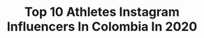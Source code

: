 ---
title: Top 10 Athletes Instagram Influencers In Colombia In 2020
description: >-
  Find top athletes Instagram influencers in Colombia in 2020. Most popular hashtags: #yomequedoencasa #stayhome #cuarentena #staysafe.
platform: Instagram
profiles:
  - username: "osiris_martinezm"
    fullname: >-
      •OSIRIS MARTINEZ•
    location: "Colombia"
    followers: 495316
    engagement: 232
    commentsToLikes: 0.034850
    id: ck5pzivaf16zf0i112jlggpls
    verified: false
    hashtags: "#homeworkout, #yomequedoencasa, #stayathome, #staystrong"
  - username: "danieladiez"
    fullname: >-
      Danii🌸
    location: "Colombia"
    followers: 7266
    engagement: 1086
    commentsToLikes: 0.035034
    id: ck8t2a6ieypcf0j784l1kegeh
    verified: false
    hashtags: "#dreambig, #fitspirations, #workoutgeat, #amate"
  - username: "caro_toro"
    fullname: >-
      Carolina Toro Raigosa
    location: "Colombia"
    followers: 176586
    engagement: 213
    commentsToLikes: 0.012987
    id: ck0w3tqyxv87p0i19cy9ozkrz
    verified: false
    hashtags: "#stayhome, #tbt, #expofitness2020, #yomequedoencasa"
  - username: "tatianaugirardi"
    fullname: >-
      Tatiana USSA GIRARDI
    location: "Colombia"
    followers: 1700260
    engagement: 143
    commentsToLikes: 0.011153
    id: ck5znbvv9o5x70i143pee9whu
    verified: true
    hashtags: "#powergirl, #loveday, #loveyourbody, #night"
  - username: "laura_manrique13"
    fullname: >-
      Laura Manrique
    location: "Colombia"
    followers: 33424
    engagement: 213
    commentsToLikes: 0.018898
    id: ck6tmt8738hn60j71nllvp2a8
    verified: false
    hashtags: "#tbt"
  - username: "littleharry15"
    fullname: >-
      LITTLE HARRY
    location: "Colombia"
    followers: 248762
    engagement: 748
    commentsToLikes: 0.012312
    id: ck6ufdhabwe7y0j71afaksorp
    verified: false
    hashtags: "#collectivebikes, #priusdead, #stayhome, #covid19"
  - username: "mariaclaraceballos89"
    fullname: >-
      Maria Clara Ceballos
    location: "Colombia"
    followers: 459355
    engagement: 208
    commentsToLikes: 0.045097
    id: ck8sxh8y1hdyg0j78njfdve7w
    verified: true
    hashtags: "#9monthsold, #increible, #mehizoeldia, #babymodel"
  - username: "alex3marin"
    fullname: >-
      Alex Marin ♧
    location: "Colombia"
    followers: 26226
    engagement: 856
    commentsToLikes: 0.020214
    id: ck1377ov4a7ih0i195dbxb6xt
    verified: false
    hashtags: "#fullblack, #pinkbike, #missthis, #inside"
  - username: "lalajv92"
    fullname: >-
      Laura Jaillier 👑
    location: "Colombia"
    followers: 17499
    engagement: 436
    commentsToLikes: 0.380260
    id: ck8sxha8vhe4p0j78applpxe1
    verified: false
    hashtags: "#familiahakuna, #soyhakuna, #secalvio, #amoloquehago"
  - username: "mulatafit"
    fullname: >-
      Wbff Diva Champion Usa🇺🇸
    location: "Colombia"
    followers: 510836
    engagement: 201
    commentsToLikes: 0.027945
    id: ck5q5bhkks4yj0i11prd3sjk9
    verified: false
    hashtags: "#yomequedoencasa, #tbt, #tbtmegaplexstars, #tygamacarena"
---